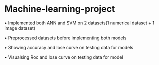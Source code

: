 # Machine-learning-project
  •	Implemented both ANN and SVM on 2 datasets(1 numerical dataset + 1 image dataset) 
  
  •	Preprocessed datasets before implementing both models
  
  •	Showing accuracy and lose curve on testing data for models
  
  •	Visualsing Roc and lose curve on testing data for model
 

